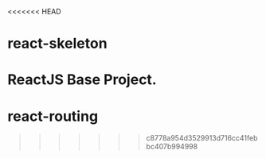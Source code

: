 <<<<<<< HEAD
# react-skeleton
ReactJS Base Project.
=======
# react-routing
>>>>>>> c8778a954d3529913d716cc41febbc407b994998
